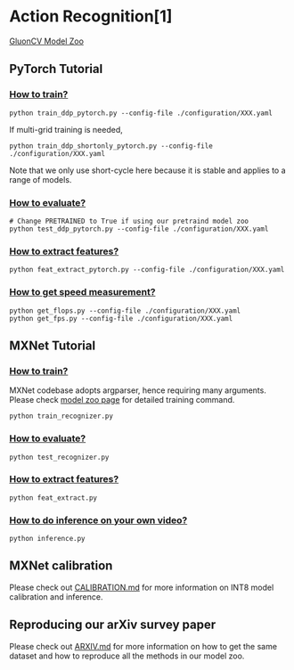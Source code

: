 # Action Recognition[1]
[GluonCV Model Zoo](https://gluon-cv.mxnet.io/model_zoo/action_recognition.html)

## PyTorch Tutorial

### [How to train?](https://cv.gluon.ai/build/examples_torch_action_recognition/finetune_custom.html)

```
python train_ddp_pytorch.py --config-file ./configuration/XXX.yaml
```

If multi-grid training is needed,
```
python train_ddp_shortonly_pytorch.py --config-file ./configuration/XXX.yaml
```
Note that we only use short-cycle here because it is stable and applies to a range of models.


### [How to evaluate?](https://cv.gluon.ai/build/examples_torch_action_recognition/demo_i3d_kinetics400.html)

```
# Change PRETRAINED to True if using our pretraind model zoo
python test_ddp_pytorch.py --config-file ./configuration/XXX.yaml
```

### [How to extract features?](https://cv.gluon.ai/build/examples_torch_action_recognition/extract_feat.html)

```
python feat_extract_pytorch.py --config-file ./configuration/XXX.yaml
```

### [How to get speed measurement?](https://cv.gluon.ai/build/examples_torch_action_recognition/speed.html)

```
python get_flops.py --config-file ./configuration/XXX.yaml
python get_fps.py --config-file ./configuration/XXX.yaml
```


## MXNet Tutorial


### [How to train?](https://cv.gluon.ai/build/examples_action_recognition/dive_deep_i3d_kinetics400.html)
MXNet codebase adopts argparser, hence requiring many arguments. Please check [model zoo page](https://cv.gluon.ai/model_zoo/action_recognition.html) for detailed training command.

```
python train_recognizer.py
```

### [How to evaluate?](https://cv.gluon.ai/build/examples_action_recognition/demo_i3d_kinetics400.html)

```
python test_recognizer.py
```

### [How to extract features?](https://cv.gluon.ai/build/examples_action_recognition/feat_custom.html)

```
python feat_extract.py
```

### [How to do inference on your own video?](https://cv.gluon.ai/build/examples_action_recognition/demo_custom.html)

```
python inference.py
```

## MXNet calibration
Please check out [CALIBRATION.md](https://raw.githubusercontent.com/dmlc/gluon-cv/master/scripts/action-recognition/CALIBRATION.md) for more information on INT8 model calibration and inference.

## Reproducing our arXiv survey paper
Please check out [ARXIV.md](https://raw.githubusercontent.com/dmlc/gluon-cv/master/scripts/action-recognition/ARXIV.md) for more information on how to get the same dataset and how to reproduce all the methods in our model zoo.
